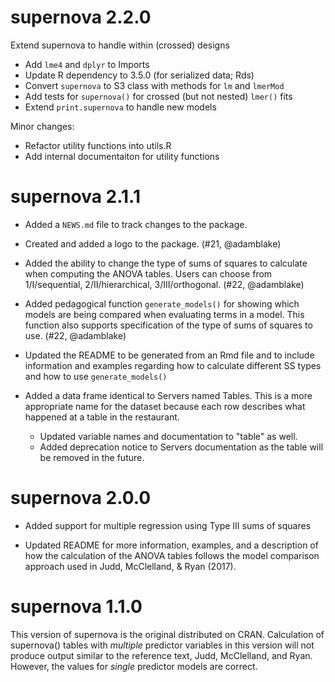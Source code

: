 # supernova 2.2.0

Extend supernova to handle within (crossed) designs

* Add `lme4` and `dplyr` to Imports
* Update R dependency to 3.5.0 (for serialized data; Rds)
* Convert `supernova` to S3 class with methods for `lm` and `lmerMod`
* Add tests for `supernova()` for crossed (but not nested) `lmer()` fits
* Extend `print.supernova` to handle new models

Minor changes:

* Refactor utility functions into utils.R
* Add internal documentaiton for utility functions

# supernova 2.1.1

* Added a `NEWS.md` file to track changes to the package.

* Created and added a logo to the package. (#21, @adamblake)

* Added the ability to change the type of sums of squares to calculate when computing the ANOVA tables. Users can choose from 1/I/sequential, 2/II/hierarchical, 3/III/orthogonal. (#22, @adamblake)

* Added pedagogical function `generate_models()` for showing which models are being compared when evaluating terms in a model. This function also supports specification of the type of sums of squares to use.  (#22, @adamblake)

* Updated the README to be generated from an Rmd file and to include information and examples regarding how to calculate different SS types and how to use `generate_models()`

* Added a data frame identical to Servers named Tables. This is a more appropriate name for the dataset because each row describes what happened at a table in the restaurant.
  - Updated variable names and documentation to "table" as well.
  - Added deprecation notice to Servers documentation as the table will be removed in the future.


# supernova 2.0.0

* Added support for multiple regression using Type III sums of squares

* Updated README for more information, examples, and a description of how the calculation of the ANOVA tables follows the model comparison approach used in Judd, McClelland, & Ryan (2017).

# supernova 1.1.0

This version of supernova is the original distributed on CRAN. Calculation of supernova() tables with *multiple* predictor variables in this version will not produce output similar to the reference text, Judd, McClelland, and Ryan. However, the values for *single* predictor models are correct.
